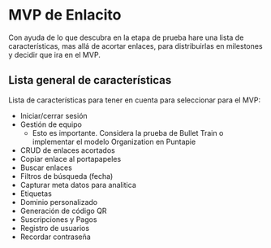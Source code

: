 # MVP de Enlacito

Con ayuda de lo que descubra en la etapa de prueba hare una lista de características, mas allá de acortar enlaces, para distribuirlas en milestones y decidir que ira en el MVP.

## Lista general de características

Lista de características para tener en cuenta para seleccionar para el MVP:

- Iniciar/cerrar sesión
- Gestión de equipo
	- Esto es importante. Considera la prueba de Bullet Train o implementar el modelo Organization en Puntapie
- CRUD de enlaces acortados
- Copiar enlace al portapapeles
- Buscar enlaces
- Filtros de búsqueda (fecha)
- Capturar meta datos para analitica
- Etiquetas
- Dominio personalizado
- Generación de código QR
- Suscripciones y Pagos
- Registro de usuarios
- Recordar contraseña